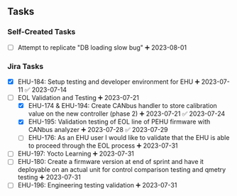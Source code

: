 ## Tasks

### Self-Created Tasks
- [ ] Attempt to replicate "DB loading slow bug" ➕ 2023-08-01

### Jira Tasks
- [x] EHU-184: Setup testing and developer environment for EHU ➕ 2023-07-11 ✅ 2023-07-14
- [ ] EOL Validation and Testing ➕ 2023-07-21
    - [x] EHU-174 & EHU-194: Create CANbus handler to store calibration value on the new controller (phase 2) ➕ 2023-07-21 ✅ 2023-07-24
    - [x] EHU-195: Validation testing of EOL line of PEHU firmware with CANbus analyzer ➕ 2023-07-28 ✅ 2023-07-29
    - [ ] EHU-176: As an EHU user I would like to validate that the EHU is able to proceed through the EOL process ➕ 2023-07-31 
- [ ] EHU-197: Yocto Learning ➕ 2023-07-31 
- [ ] EHU-180: Create a firmware version at end of sprint and have it deployable on an actual unit for control comparison testing and qmetry testing ➕ 2023-07-31
- [ ] EHU-196: Engineering testing validation ➕ 2023-07-31
